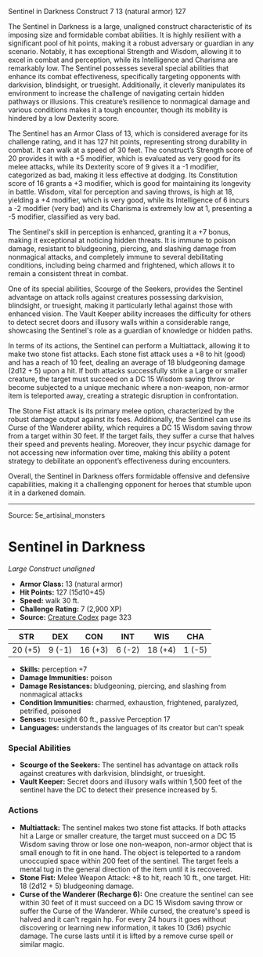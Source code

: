 <MonsterName/>Sentinel in Darkness</MonsterName>
<CreatureType/>Construct</CreatureType>
<CR/>7</CR>
<AC/>13 (natural armor)</AC>
<HP/>127</HP>
<summary>The Sentinel in Darkness is a large, unaligned construct characteristic of its imposing size and formidable combat abilities. It is highly resilient with a significant pool of hit points, making it a robust adversary or guardian in any scenario. Notably, it has exceptional Strength and Wisdom, allowing it to excel in combat and perception, while its Intelligence and Charisma are remarkably low. The Sentinel possesses several special abilities that enhance its combat effectiveness, specifically targeting opponents with darkvision, blindsight, or truesight. Additionally, it cleverly manipulates its environment to increase the challenge of navigating certain hidden pathways or illusions. This creature’s resilience to nonmagical damage and various conditions makes it a tough encounter, though its mobility is hindered by a low Dexterity score.</summary>

<detail>

The Sentinel has an Armor Class of 13, which is considered average for its challenge rating, and it has 127 hit points, representing strong durability in combat. It can walk at a speed of 30 feet. The construct’s Strength score of 20 provides it with a +5 modifier, which is evaluated as very good for its melee attacks, while its Dexterity score of 9 gives it a -1 modifier, categorized as bad, making it less effective at dodging. Its Constitution score of 16 grants a +3 modifier, which is good for maintaining its longevity in battle. Wisdom, vital for perception and saving throws, is high at 18, yielding a +4 modifier, which is very good, while its Intelligence of 6 incurs a -2 modifier (very bad) and its Charisma is extremely low at 1, presenting a -5 modifier, classified as very bad.

The Sentinel's skill in perception is enhanced, granting it a +7 bonus, making it exceptional at noticing hidden threats. It is immune to poison damage, resistant to bludgeoning, piercing, and slashing damage from nonmagical attacks, and completely immune to several debilitating conditions, including being charmed and frightened, which allows it to remain a consistent threat in combat.

One of its special abilities, Scourge of the Seekers, provides the Sentinel advantage on attack rolls against creatures possessing darkvision, blindsight, or truesight, making it particularly lethal against those with enhanced vision. The Vault Keeper ability increases the difficulty for others to detect secret doors and illusory walls within a considerable range, showcasing the Sentinel's role as a guardian of knowledge or hidden paths.

In terms of its actions, the Sentinel can perform a Multiattack, allowing it to make two stone fist attacks. Each stone fist attack uses a +8 to hit (good) and has a reach of 10 feet, dealing an average of 18 bludgeoning damage (2d12 + 5) upon a hit. If both attacks successfully strike a Large or smaller creature, the target must succeed on a DC 15 Wisdom saving throw or become subjected to a unique mechanic where a non-weapon, non-armor item is teleported away, creating a strategic disruption in confrontation.

The Stone Fist attack is its primary melee option, characterized by the robust damage output against its foes. Additionally, the Sentinel can use its Curse of the Wanderer ability, which requires a DC 15 Wisdom saving throw from a target within 30 feet. If the target fails, they suffer a curse that halves their speed and prevents healing. Moreover, they incur psychic damage for not accessing new information over time, making this ability a potent strategy to debilitate an opponent’s effectiveness during encounters.

Overall, the Sentinel in Darkness offers formidable offensive and defensive capabilities, making it a challenging opponent for heroes that stumble upon it in a darkened domain.</detail>



---

Source: 5e_artisinal_monsters

# Sentinel in Darkness

*Large* *Construct* *unaligned*

- **Armor Class:** 13 (natural armor)
- **Hit Points:** 127 (15d10+45)
- **Speed:** walk 30 ft.
- **Challenge Rating:** 7 (2,900 XP)
- **Source:** [Creature Codex](https://koboldpress.com/kpstore/product/creature-codex-for-5th-edition-dnd) page 323

| STR | DEX | CON | INT | WIS | CHA |
| --- | --- | --- | --- | --- | --- |
| 20 (+5) | 9 (-1) | 16 (+3) | 6 (-2) | 18 (+4) | 1 (-5) |

- **Skills:** perception +7
- **Damage Immunities:** poison
- **Damage Resistances:** bludgeoning, piercing, and slashing from nonmagical attacks
- **Condition Immunities:** charmed, exhaustion, frightened, paralyzed, petrified, poisoned
- **Senses:** truesight 60 ft., passive Perception 17
- **Languages:** understands the languages of its creator but can't speak

### Special Abilities

- **Scourge of the Seekers:** The sentinel has advantage on attack rolls against creatures with darkvision, blindsight, or truesight.
- **Vault Keeper:** Secret doors and illusory walls within 1,500 feet of the sentinel have the DC to detect their presence increased by 5.

### Actions

- **Multiattack:** The sentinel makes two stone fist attacks. If both attacks hit a Large or smaller creature, the target must succeed on a DC 15 Wisdom saving throw or lose one non-weapon, non-armor object that is small enough to fit in one hand. The object is teleported to a random unoccupied space within 200 feet of the sentinel. The target feels a mental tug in the general direction of the item until it is recovered.
- **Stone Fist:** Melee Weapon Attack: +8 to hit, reach 10 ft., one target. Hit: 18 (2d12 + 5) bludgeoning damage.
- **Curse of the Wanderer (Recharge 6):** One creature the sentinel can see within 30 feet of it must succeed on a DC 15 Wisdom saving throw or suffer the Curse of the Wanderer. While cursed, the creature's speed is halved and it can't regain hp. For every 24 hours it goes without discovering or learning new information, it takes 10 (3d6) psychic damage. The curse lasts until it is lifted by a remove curse spell or similar magic.




